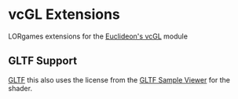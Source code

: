 # vcGL Extensions
LORgames extensions for the [Euclideon's vcGL](https://github.com/Euclideon/vaultclient/tree/master/vcGL) module

## GLTF Support
[GLTF](gltf) this also uses the license from the [GLTF Sample Viewer](https://github.com/KhronosGroup/glTF-Sample-Viewer) for the shader.
